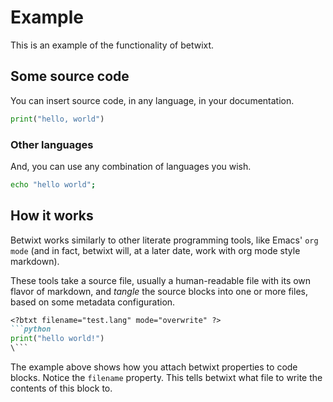 # Example

This is an example of the functionality of betwixt. 

<?btxt mode='overwrite' ?>

## Some source code
<?btxt filename='test.py'  ?>

You can insert source code, in any language, in your documentation.

```python
print("hello, world")
```

### Other languages

And, you can use any combination of languages you wish. 
<?btxt filename='test.sh' ?>

```bash
echo "hello world";
```

## How it works

Betwixt works similarly to other literate programming tools, like Emacs' `org mode` (and in fact, betwixt will, at a later date, work with org mode style markdown). 

These tools take a source file, usually a human-readable file with its own flavor of markdown, and _tangle_ the source blocks into one or more files, based on some metadata configuration.

<?btxt lang="btxt" filename="test.md" ?>
```md
<?btxt filename="test.lang" mode="overwrite" ?>
```python
print("hello world!")
\```
```

The example above shows how you attach betwixt properties to code blocks. Notice the `filename` property. This tells betwixt what file to write the contents of this block to.

